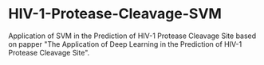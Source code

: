 # HIV-1-Protease-Cleavage-SVM
Application of SVM in the Prediction of HIV-1 Protease Cleavage Site based on papper "The Application of Deep Learning in the Prediction of HIV-1 Protease Cleavage Site". 
